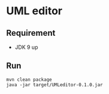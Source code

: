 # UML editor

## Requirement

* JDK 9 up

## Run

```
mvn clean package
java -jar target/UMLeditor-0.1.0.jar
```

